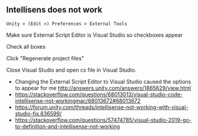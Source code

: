 ## Intellisens does not work

`Unity > (Edit >) Preferences > External Tools`

Make sure External Script Editor is Visual Studio so checkboxes appear

Check all boxes

Click "Regenerate project files"

Close Visual Studio and open cs file in Visual Studio.

- Changing the External Script Editor to Visual Studio caused the options to appear for me http://answers.unity.com/answers/1865629/view.html
- https://stackoverflow.com/questions/68013013/visual-studio-code-intellisense-not-workingmac/68013672#68013672
- https://forum.unity.com/threads/intellisense-not-working-with-visual-studio-fix.836599/
- https://stackoverflow.com/questions/57474785/visual-studio-2019-go-to-definition-and-intellisense-not-working

